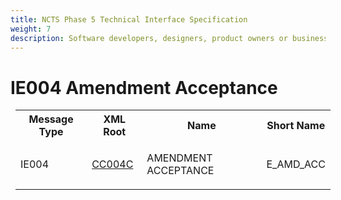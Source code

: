 ```yaml
---
title: NCTS Phase 5 Technical Interface Specification
weight: 7
description: Software developers, designers, product owners or business analysts. Integrate your software with the ERMIS service
---
```

# IE004 Amendment Acceptance
<table cellspacing="0" style="border-collapse:collapse;margin-left:6pt">
 <tr>
  <th>
   Message Type
  </th>
  <th>
   XML Root
  </th>
  <th>
   Name
  </th>
  <th>
   Short Name
  </th>
 </tr>
 <tr style="height:14pt">
  <td style="">
   <p class="s3" style="">
    IE004
   </p>
  </td>
  <td style="">
   <a href="https://github.com/hmrc/transit-movements-validator/blob/main/conf/xsd/cc004c.xsd">
    CC004C
   </a>
  </td>
  <td style="">
   <p class="s3" style="">
    AMENDMENT ACCEPTANCE
   </p>
  </td>
  <td style="">
   E_AMD_ACC
  </td>
 </tr>
</table>
